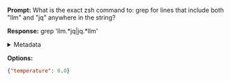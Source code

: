 **Prompt:**
What is the exact zsh command to: grep for lines that include both "llm" and "jq" anywhere in the string?


**Response:**
grep 'llm.*jq\|jq.*llm'

<details><summary>Metadata</summary>

- Duration: 1856 ms
- Datetime: 2023-08-23T17:37:08.751654
- Model: gpt-4-0613

</details>

**Options:**
```json
{"temperature": 0.0}
```


